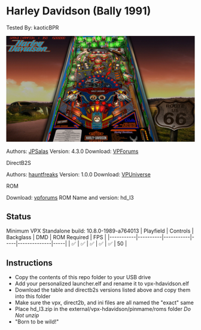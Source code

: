 # Harley Davidson (Bally 1991)
Tested By: kaoticBPR

![Table Preview](../../images/vpx-harley-davidson-bally-preview.jpg)

Authors: [JPSalas](https://www.vpforums.org/index.php?showuser=277)
Version: 4.3.0
Download: [VPForums](https://www.vpforums.org/index.php?app=downloads&showfile=13632)

DirectB2S

Authors: [hauntfreaks](https://vpuniverse.com/profile/5216-hauntfreaks/)
Version: 1.0.0
Download: [VPUniverse](https://vpuniverse.com/files/file/11200-harley-davidson-bally-1991-b2s-with-full-dmd/)

ROM

Download: [vpforums](https://www.vpforums.org/index.php?app=downloads&showfile=1082hd_l3)
ROM Name and version: hd_l3

## Status 

Minimum VPX Standalone build: 10.8.0-1989-a764013
| Playfield | Controls | Backglass | DMD | ROM Required | FPS | 
|-----------|----------|-----------|-----|--------------|-----|
| :white_check_mark: | :white_check_mark: | :white_check_mark: | :white_check_mark: | :white_check_mark: | 50 |

## Instructions

- Copy the contents of this repo folder to your USB drive
- Add your personalized launcher.elf and rename it to vpx-hdavidson.elf
- Download the table and directb2s versions listed above and copy them into this folder
- Make sure the vpx, direct2b, and ini files are all named the "exact" same
- Place hd_l3.zip in the external/vpx-hdavidson/pinmame/roms folder *Do Not unzip*
- "Born to be wild!"

